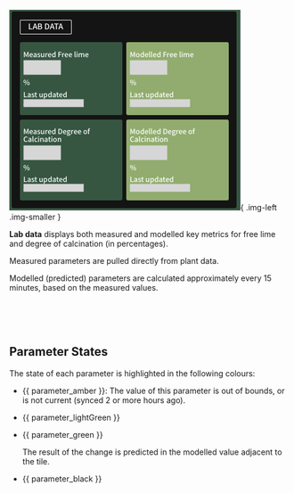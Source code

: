 ![Lab Data](../_assets/media/screenshots/today/lab-data.png){ .img-left .img-smaller }

**Lab data** displays both measured and modelled key metrics for free lime and degree of calcination (in percentages). 

Measured parameters are pulled directly from plant data.

Modelled (predicted) parameters are calculated approximately every 15 minutes, based on the measured values.

<br />
<br />
<br />

## Parameter States
The state of each parameter is highlighted in the following colours:

- {{ parameter_amber }}: The value of this parameter is out of bounds, or is not current (synced 2 or more hours ago).

- {{ parameter_lightGreen }}

- {{ parameter_green }}
    
    The result of the change is predicted in the modelled value adjacent to the tile.

- {{ parameter_black }}